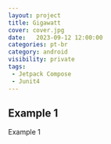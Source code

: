 ```yaml
---
layout: project
title: Gigawatt
cover: cover.jpg
date:   2023-09-12 12:00:00
categories: pt-br
category: android
visibility: private
tags:
 - Jetpack Compose
 - Junit4
---
```


## Example 1

Example 1
